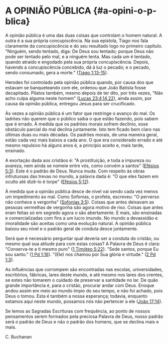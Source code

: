 # A OPINIÃO PÚBLICA {#a-opini-o-p-blica}

A opinião pública é uma das duas coisas que controlam o homem natural. A outra é a sua própria concupiscência. Na sua epístola, Tiago nos fala claramente da concupiscência e do seu resultado logo no primeiro capítulo. &quot;Ninguém, sendo tentado, diga: De Deus sou tentado; porque Deus não pode ser tentado pelo mal, e a ninguém tenta. Mas cada um é tentado, quando atraído e engodado pela sua própria concupiscência. Depois, havendo a concupiscência concebido, dá à luz o pecado; e o pecado, sendo consumado, gera a morte.&quot; ([Tiago 1:13-15](http://bibliaonline.com.br/acf/tg/1/13-15)).

Herodes foi controlado pela opinião pública quando, por causa dos que estavam se banqueteando com ele, ordenou que João Batista fosse decapitado. Pilatos também, mesmo depois de ter dito, por três vezes, &quot;Não acho culpa alguma neste homem&quot; ([Lucas 23:4,14,22](http://bibliaonline.com.br/acf/lc/23/4,14,22)), ainda assim, por causa da opinião pública, entregou Jesus para ser crucificado.

Às vezes a opinião pública é um fator que restringe o avanço do mal. Os ladrões não querem que o público saiba o que estão fazendo, pois sabem que é errado. À medida que os padrões morais sofrem declínio, esse obstáculo parcial do mal declina juntamente. Isto tem ficado bem claro nas últimas duas ou mais décadas. Os padrões morais, de uma maneira geral, estão cada vez mais baixos a cada ano. O que era considerado errado e até mesmo repulsivo há alguns anos é, a princípio aceito e, mais tarde, ensinado.

A exortação dada aos cristãos é: &quot;A prostituição, e toda a impureza ou avareza, nem ainda se nomeie entre vós, como convém a santos&quot; ([Efésios 5:3](http://bibliaonline.com.br/acf/ef/5/3)). Este é o padrão de Deus. Nunca muda. Com respeito às obras infrutuosas das trevas no mundo, a palavra dada é: &quot;O que eles fazem em oculto até dizê-lo é torpe&quot; ([Efésios 5:12](http://bibliaonline.com.br/acf/ef/5/12)).

À medida que a opinião pública desce de nível vai sendo cada vez menos um impedimento ao mal. Como Sofonias, o profeta, escreveu: &quot;O perverso não conhece a vergonha&quot; ([Sofonias 3:5](http://bibliaonline.com.br/acf/sf/3/5)). Coisas que antes deixavam as pessoas vermelhas de vergonha são agora motivo de riso. Coisas que antes eram feitas só em segredo agora o são abertamente. E mais, são ensinadas e comercializadas com fins a um lucro imundo. No mundo a devassidão e imoralidade são aceitas como uma evolução natural. A opinião pública baixou seu nível e o padrão geral de conduta desce juntamente.

Será que é necessário perguntar qual deveria ser a conduta do cristão, ou mesmo qual sua atitude para com estas coisas? A Palavra de Deus é clara: &quot;Conserva-te a ti mesmo puro&quot; ([1 Timóteo 5:22](http://bibliaonline.com.br/acf/1tm/5/22)). &quot;Sede santos, porque Eu sou santo.&quot; ([1 Pd 1:16](http://bibliaonline.com.br/acf/1pe/1/16)). &quot;(Ele) nos chamou por Sua glória e virtude.&quot; ([2 Pd 1:3](http://bibliaonline.com.br/acf/2pe/1/3)).

As influências que corrompem são encontradas nas escolas, universidades, escritórios, fábricas, lares deste mundo, e até mesmo nos lares dos crentes, se estes não tomarem o cuidado de preservar a santidade no lar. De quão grande importância é, para o cristão, procurar andar com Deus. Enoque andou assim em meio ao mundo ímpio do seu tempo, e não foi achado, pois Deus o tomou. Esta é também a nossa esperança; todavia, enquanto estamos aqui neste mundo, possamos nós não pertencer a ele ([João 17:14](http://bibliaonline.com.br/acf/jo/17/14)).

Se lemos as Sagradas Escrituras com frequência, ao ponto de nossos pensamentos serem formados pela preciosa Palavra de Deus, nosso padrão será o padrão de Deus e não o padrão dos homens, que se declina mais e mais.

C. Buchanan